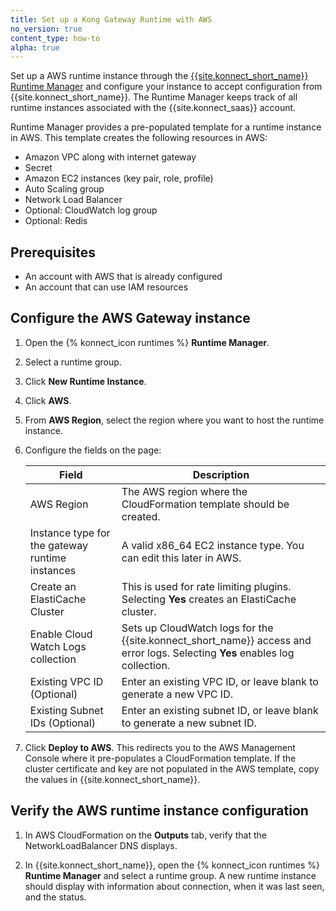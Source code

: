 ```yaml
---
title: Set up a Kong Gateway Runtime with AWS
no_version: true
content_type: how-to
alpha: true
---
```


Set up a AWS runtime instance through the
[{{site.konnect_short_name}} Runtime Manager](/konnect/runtime-manager) and
configure your instance to accept configuration from
{{site.konnect_short_name}}. The Runtime Manager keeps track of all runtime
instances associated with the {{site.konnect_saas}} account.

Runtime Manager provides a pre-populated template for a runtime instance in AWS. This template creates the following resources in AWS:
* Amazon VPC along with internet gateway 
* Secret
* Amazon EC2 instances (key pair, role, profile)
* Auto Scaling group
* Network Load Balancer
* Optional: CloudWatch log group 
* Optional: Redis 


## Prerequisites

* An account with AWS that is already configured
* An account that can use IAM resources

## Configure the AWS Gateway instance

1. Open the {% konnect_icon runtimes %} **Runtime Manager**.

1. Select a runtime group.

1. Click **New Runtime Instance**.

1. Click **AWS**.

1. From **AWS Region**, select the region where you want to host the runtime instance.

1. Configure the fields on the page:

    | Field | Description |
    |---|---|
    | AWS Region | The AWS region where the CloudFormation template should be created. |
    | Instance type for the gateway runtime instances | A valid x86_64 EC2 instance type. You can edit this later in AWS. |
    | Create an ElastiCache Cluster | This is used for rate limiting plugins. Selecting **Yes** creates an ElastiCache cluster. |
    | Enable Cloud Watch Logs collection | Sets up CloudWatch logs for the {{site.konnect_short_name}} access and error logs. Selecting **Yes** enables log collection. |
    | Existing VPC ID (Optional) | Enter an existing VPC ID, or leave blank to generate a new VPC ID. |
    | Existing Subnet IDs (Optional) | Enter an existing subnet ID, or leave blank to generate a new subnet ID. |

1. Click **Deploy to AWS**. 
This redirects you to the AWS Management Console where it pre-populates a CloudFormation template. If the cluster certificate and key are not populated in the AWS template, copy the values in {{site.konnect_short_name}}.

## Verify the AWS runtime instance configuration

1. In AWS CloudFormation on the **Outputs** tab, verify that the NetworkLoadBalancer DNS displays. 

1. In {{site.konnect_short_name}}, open the {% konnect_icon runtimes %} **Runtime Manager** and select a runtime group. A new runtime instance should display with information about connection, when it was last seen, and the status.
